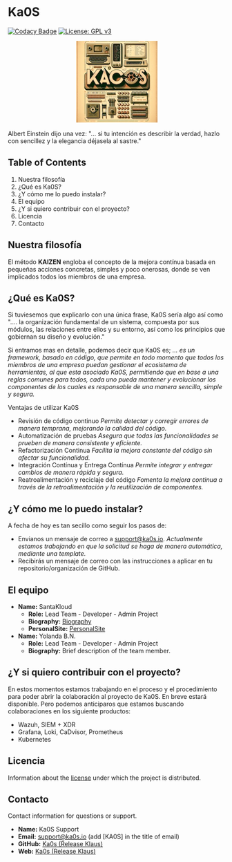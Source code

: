 # Ka0S

[![Codacy Badge](https://app.codacy.com/project/badge/Grade/203720c203a84af7a9d888680a047df4)](https://app.codacy.com/gh/SantaKa0S/kaos/dashboard?utm_source=gh&utm_medium=referral&utm_content=&utm_campaign=Badge_grade) 
[![License: GPL v3](https://img.shields.io/badge/License-GPLv3-blue.svg)](https://www.gnu.org/licenses/gpl-3.0)

<p align="center">
  <img src="core/imgs/kaos.jpeg" alt="All is Code">
</p>

Albert Einstein dijo una vez: "... si tu intención es describir la verdad, hazlo con sencillez y la elegancia déjasela al sastre."

## Table of Contents

1. Nuestra filosofía
2. ¿Qué es Ka0S?
3. ¿Y cómo me lo puedo instalar?
4. El equipo
5. ¿Y si quiero contribuir con el proyecto?
6. Licencia
7. Contacto

## Nuestra filosofía

El método **KAIZEN** engloba el concepto de la mejora contínua basada en pequeñas acciones concretas, simples y poco onerosas, donde se ven implicados todos los miembros de una empresa.

## ¿Qué es Ka0S?

Si tuviesemos que explicarlo con una única frase, Ka0S sería algo así como ".... la organización fundamental de un sistema, compuesta por sus módulos, las relaciones entre ellos y su entorno, así como los principios que gobiernan su diseño y evolución."

Si entramos mas en detalle, podemos decir que Ka0S es; *... es un framework, basado en código, que permite en todo momento que todos los miembros de una empresa puedan gestionar el ecosistema de herramientas, al que esta asociado Ka0S, permitiendo que en base a una reglas comunes para todos, cada uno pueda mantener y evolucionar los componentes de los cuales es responsable de una manera sencilla, simple y segura.*

Ventajas de utilizar Ka0S

- Revisión de código continuo *Permite detectar y corregir errores de manera temprana, mejorando la calidad del código.*
- Automatización de pruebas *Asegura que todas las funcionalidades se prueben de manera consistente y eficiente.*
- Refactorización Continua *Facilita la mejora constante del código sin afectar su funcionalidad.*
- Integración Contínua y Entrega Contínua *Permite integrar y entregar cambios de manera rápida y segura.*
- Reatroalimentación y reciclaje del código *Fomenta la mejora continua a través de la retroalimentación y la reutilización de componentes.*

## ¿Y cómo me lo puedo instalar?

A fecha de hoy es tan secillo como seguir los pasos de:

- Envianos un mensaje de correo a <support@ka0s.io>. *Actualmente estamos trabajando en que la solicitud se haga de manera automática, mediante una template.*
- Recibirás un mensaje de correo con las instrucciones a aplicar en tu repositorio/organización de GitHub.

## El equipo

- **Name:** SantaKloud
  - **Role:** Lead Team - Developer - Admin Project
  - **Biography:** [Biography](https://www.linkedin.com/in/alejandrosantacanacanton/)
  - **PersonalSite:** [PersonalSite](https://santakloud.github.io/)
- **Name:** Yolanda B.N.
  - **Role:** Lead Team - Developer - Admin Project
  - **Biography:** Brief description of the team member.

## ¿Y si quiero contribuir con el proyecto?

En estos momentos estamos trabajando en el proceso y el procedimiento para poder abrir la colaboración al proyecto de Ka0S. En breve estará disponible.
Pero podemos anticiparos que estamos buscando colaboraciones en los siguiente productos:

- Wazuh, SIEM + XDR
- Grafana, Loki, CaDvisor, Prometheus
- Kubernetes

## Licencia

Information about the [license](./LICENSE) under which the project is distributed.

## Contacto

Contact information for questions or support.

- **Name:** Ka0S Support
- **Email:** <support@ka0s.io> (add [KA0S] in the title of email)
- **GitHub:** [Ka0s (Release Klaus)](https://github.com/Ka0s-Klaus)
- **Web:** [Ka0s (Release Klaus)](https://www.ka0s.io)
